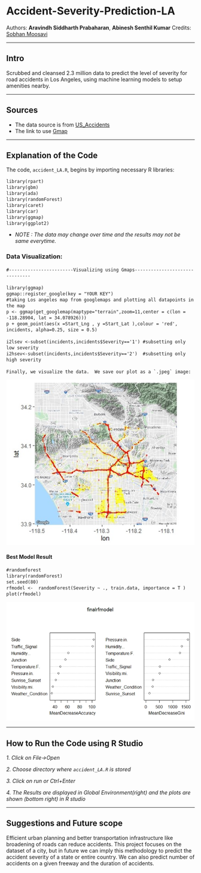 # Accident-Severity-Prediction-LA

Authors:  **Aravindh Siddharth Prabaharan**, **Abinesh Senthil Kumar**
Credits: [Sobhan Moosavi](https://smoosavi.org/)

---

## Intro
Scrubbed and cleansed 2.3 million data to predict the level of severity for road accidents in Los Angeles, using machine learning models to setup amenities nearby.

---

## Sources
- The data source is from [US_Accidents](https://osu.app.box.com/v/us-accidents-dec19)
- The link to use [Gmap](https://cloud.google.com/maps-platform/)
---

## Explanation of the Code

The code, `accident_LA.R`, begins by importing necessary R libraries:
```
library(rpart)
library(gbm)
library(ada)
library(randomForest)
library(caret)
library(car)
library(ggmap)
library(ggplot2)
```
- *NOTE : The data may change over time and the results may not be same everytime.*

### Data Visualization:
```
#------------------------Visualizing using Gmaps-------------------------------

library(ggmap)
ggmap::register_google(key = "YOUR KEY")
#taking Los angeles map from googlemaps and plotting all datapoints in the map
p <- ggmap(get_googlemap(maptype="terrain",zoom=11,center = c(lon = -118.28904, lat = 34.078926)))
p + geom_point(aes(x =Start_Lng , y =Start_Lat ),colour = 'red', incidents, alpha=0.25, size = 0.5)

i2lsev <-subset(incidents,incidents$Severity=='1') #subsetting only low severity
i2hsev<-subset(incidents,incidents$Severity=='2')  #subsetting only high severity
  
Finally, we visualize the data.  We save our plot as a `.jpeg` image:
```
![Image of Plot](images/map_sev.jpg)

#### Best Model Result

```
#randomforest
library(randomForest)
set.seed(80)
rfmodel <-  randomForest(Severity ~ ., train.data, importance = T )
plot(rfmodel)
```

![Image of Plot](images/variable_imp.jpeg)

---

## How to Run the Code using R Studio
*1. Click on File->Open*

*2. Choose directory where `accident_LA.R` is stored*

*3. Click on run or Ctrl+Enter*

*4. The Results are displayed in Global Environment(right) and the plots are shown (bottom right) in R studio*

---

## Suggestions and Future scope
Efficient urban planning and better transportation infrastructure like broadening of roads can reduce accidents. This project focuses on the dataset of a city, but in future we can imply this methodology to predict the accident severity of a state or entire country. We can also predict number of accidents on a given freeway and the duration of accidents. 

